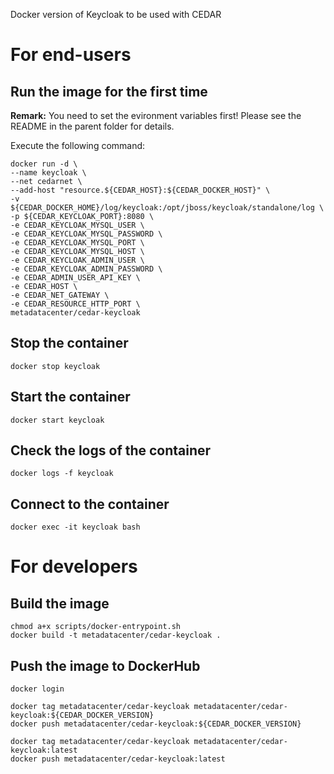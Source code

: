 Docker version of Keycloak to be used with CEDAR

# For end-users

## Run the image for the first time

**Remark:** You need to set the evironment variables first! Please see the README in the parent folder for details.

Execute the following command:

````
docker run -d \
--name keycloak \
--net cedarnet \
--add-host "resource.${CEDAR_HOST}:${CEDAR_DOCKER_HOST}" \
-v ${CEDAR_DOCKER_HOME}/log/keycloak:/opt/jboss/keycloak/standalone/log \
-p ${CEDAR_KEYCLOAK_PORT}:8080 \
-e CEDAR_KEYCLOAK_MYSQL_USER \
-e CEDAR_KEYCLOAK_MYSQL_PASSWORD \
-e CEDAR_KEYCLOAK_MYSQL_PORT \
-e CEDAR_KEYCLOAK_MYSQL_HOST \
-e CEDAR_KEYCLOAK_ADMIN_USER \
-e CEDAR_KEYCLOAK_ADMIN_PASSWORD \
-e CEDAR_ADMIN_USER_API_KEY \
-e CEDAR_HOST \
-e CEDAR_NET_GATEWAY \
-e CEDAR_RESOURCE_HTTP_PORT \
metadatacenter/cedar-keycloak
````

## Stop the container

    docker stop keycloak

## Start the container

    docker start keycloak

## Check the logs of the container

    docker logs -f keycloak

## Connect to the container

    docker exec -it keycloak bash

# For developers

## Build the image

````
chmod a+x scripts/docker-entrypoint.sh
docker build -t metadatacenter/cedar-keycloak .
````

## Push the image to DockerHub

````
docker login

docker tag metadatacenter/cedar-keycloak metadatacenter/cedar-keycloak:${CEDAR_DOCKER_VERSION}
docker push metadatacenter/cedar-keycloak:${CEDAR_DOCKER_VERSION}

docker tag metadatacenter/cedar-keycloak metadatacenter/cedar-keycloak:latest
docker push metadatacenter/cedar-keycloak:latest
````